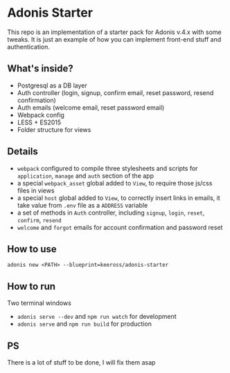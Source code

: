 # Adonis Starter

This repo is an implementation of a starter pack for Adonis v.4.x with some tweaks.
It is just an example of how you can implement front-end stuff and authentication.

## What's inside?

- Postgresql as a DB layer
- Auth controller (login, signup, confirm email, reset password, resend confirmation)
- Auth emails (welcome email, reset password email)
- Webpack config
- LESS + ES2015
- Folder structure for views

## Details
- `webpack` configured to compile three stylesheets and scripts for `application`, `manage` and `auth` section of the app
- a special `webpack_asset` global added to `View`, to require those js/css files in views
- a special `host` global added to `View`, to correctly insert links in emails, it take value from `.env` file as a `ADDRESS` variable
- a set of methods in `Auth` controller, including `signup`, `login`, `reset`, `confirm`, `resend`
- `welcome` and `forgot` emails for account confirmation and password reset

## How to use
`adonis new <PATH> --blueprint=keeross/adonis-starter`

## How to run
Two terminal windows
- `adonis serve --dev` and `npm run watch` for development 
- `adonis serve` and `npm run build` for production 

## PS
There is a lot of stuff to be done, I will fix them asap
